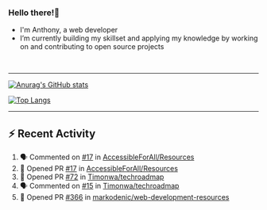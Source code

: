 ### Hello there!👋
- I'm Anthony, a web developer
- I’m currently building my skillset and applying my knowledge by working on and contributing to open source projects

<br>

---

 [![Anurag's GitHub stats](https://github-readme-stats.vercel.app/api?username=anthonychinwe&count_private=true&show_icons=true&theme=github_dark)](https://github.com/anuraghazra/github-readme-stats)
 
 [![Top Langs](https://github-readme-stats.vercel.app/api/top-langs/?username=anthonychinwe&count_private=true&show_icons=true&theme=github_dark&langs_count=8&layout=compact)](https://github.com/anuraghazra/github-readme-stats)
 
 ---
 
 ## :zap: Recent Activity
<!--START_SECTION:activity-->
1. 🗣 Commented on [#17](https://github.com/AccessibleForAll/Resources/issues/17) in [AccessibleForAll/Resources](https://github.com/AccessibleForAll/Resources)
2. 💪 Opened PR [#17](https://github.com/AccessibleForAll/Resources/pull/17) in [AccessibleForAll/Resources](https://github.com/AccessibleForAll/Resources)
3. 💪 Opened PR [#72](https://github.com/Timonwa/techroadmap/pull/72) in [Timonwa/techroadmap](https://github.com/Timonwa/techroadmap)
4. 🗣 Commented on [#15](https://github.com/Timonwa/techroadmap/issues/15) in [Timonwa/techroadmap](https://github.com/Timonwa/techroadmap)
5. 💪 Opened PR [#366](https://github.com/markodenic/web-development-resources/pull/366) in [markodenic/web-development-resources](https://github.com/markodenic/web-development-resources)
<!--END_SECTION:activity-->

<!--
**anthonychinwe/anthonychinwe** is a ✨ _special_ ✨ repository because its `README.md` (this file) appears on your GitHub profile.

Here are some ideas to get you started:

- 🔭 I’m currently working on ...
- 🌱 I’m currently learning ...
- 👯 I’m looking to collaborate on ...
- 🤔 I’m looking for help with ...
- 💬 Ask me about ...
- 📫 How to reach me: ...
- 😄 Pronouns: ...
- ⚡ Fun fact: ...
-->
